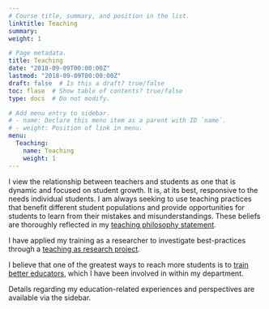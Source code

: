 ```yaml
---
# Course title, summary, and position in the list.
linktitle: Teaching
summary: 
weight: 1

# Page metadata.
title: Teaching
date: "2018-09-09T00:00:00Z"
lastmod: "2018-09-09T00:00:00Z"
draft: false  # Is this a draft? true/false
toc: flase  # Show table of contents? true/false
type: docs  # Do not modify.

# Add menu entry to sidebar.
# - name: Declare this menu item as a parent with ID `name`.
# - weight: Position of link in menu.
menu:
  Teaching:
    name: Teaching
    weight: 1
---
```

I view the relationship between teachers and students as one that is dynamic and focused on student growth. It is, at its best, responsive to the needs individual students. I am always seeking to use teaching practices that benefit different student populations and provide opportunities for students to learn from their mistakes and misunderstandings. These beliefs are thoroughly reflected in my [teaching philosophy statement](/philosophy/).

I have applied my training as a researcher to investigate best-practices through a [teaching as research project](/teaching-as-research/).

I believe that one of the greatest ways to reach more students is to [train better educators](/training-gtas/), which I have been involved in within my department.

Details regarding my education-related experiences and perspectives are available via the sidebar.
